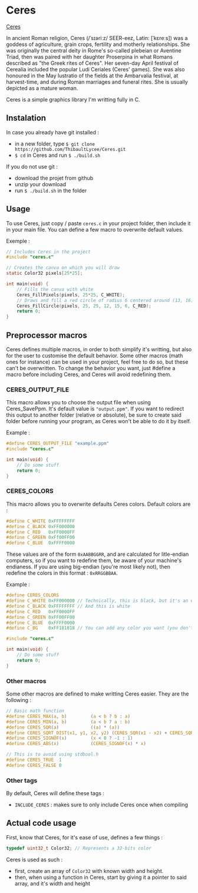 # Ceres

[Ceres](https://en.wikipedia.org/wiki/Ceres_(mythology))

In ancient Roman religion, Ceres (/ˈsɪəriːz/ SEER-eez, Latin: [ˈkɛreːs]) was a goddess of agriculture, grain crops, fertility and motherly relationships. She was originally the central deity in Rome's so-called plebeian or Aventine Triad, then was paired with her daughter Proserpina in what Romans described as "the Greek rites of Ceres". Her seven-day April festival of Cerealia included the popular Ludi Ceriales (Ceres' games). She was also honoured in the May lustratio of the fields at the Ambarvalia festival, at harvest-time, and during Roman marriages and funeral rites. She is usually depicted as a mature woman. 

Ceres is a simple graphics library I'm writting fully in C.

## Instalation

In case you already have git installed :

 - in a new folder, type `$ git clone https://github.com/ThibaultLycee/Ceres.git`
 - `$ cd` in Ceres and run `$ ./build.sh`

If you do not use git :
 - download the projet from github
 - unzip your download
 - run `$ ./build.sh` in the folder

## Usage

To use Ceres, just copy / paste `ceres.c` in your project folder, then include it in your main file. You can define a few macro to overwrite default values.

Exemple :
```c
// Includes Ceres in the project
#include "ceres.c"

// Creates the canva on which you will draw
static Color32 pixels[25*25];

int main(void) {
	// Fills the canva with white
	Ceres_FillPixels(pixels, 25*25, C_WHITE);
	// Draws and fill a red circle of radius 6 centered around (13, 16) -> pixels coordinate are 0-based
	Ceres_FillCircle(pixels, 25, 25, 12, 15, 6, C_RED);
	return 0;
}
```

## Preprocessor macros

Ceres defines multiple macros, in order to both simplify it's writting, but also for the user to customise the default behavior. Some other macros (math ones for instance) can be used in your project, feel free to do so, but these can't be overwritten.
To change the behavior you want, just #define a macro before including Ceres, and Ceres will avoid redefining them.

### CERES\_OUTPUT\_FILE

This macro allows you to choose the output file when using Ceres\_SavePpm. It's default value is `"output.ppm"`. If you want to redirect this output to another folder (relative or absolute), be sure to create said folder before running your program, as Ceres won't be able to do it by itself.

Example :
```c
#define CERES_OUTPUT_FILE "example.ppm"
#include "ceres.c"

int main(void) {
	// Do some stuff
	return 0;
}
```

### CERES\_COLORS

This macro allows you to overwrite defaults Ceres colors. Default colors are :
```c
#define C_WHITE 0xFFFFFFFF
#define C_BLACK 0xFF000000
#define C_RED   0xFF0000FF
#define C_GREEN 0xFf00FF00
#define C_BLUE  0xFFFF0000
```

These values are of the form `0xAABBGGRR`, and are calculated for litle-endian computers, so if you want to redefine them, be aware of your machine's endianess. If you are using big-endian (you're most likely not), then redefine the colors in this format : `0xRRGGBBAA`.

Example :
```c
#define CERES_COLORS
#define C_WHITE 0xFF000000 // Technically, this is black, but it's an exemple
#define C_BLACK 0xFFFFFFFF // And this is white
#define C_RED   0xFF0000FF
#define C_GREEN 0xFF00FF00
#define C_BLUE  0xFFFF0000
#define C_BG    0xFF181818 // You can add any color you want (you don't need to overwrite the CERES_COLORS macro for this)

#include "ceres.c"

int main(void) {
	// Do some stuff
	return 0;
}
```

### Other macros

Some other macros are defined to make writting Ceres easier. They are the following :

```c
// Basic math function
#define CERES_MAX(a, b) 		(a < b ? b : a)
#define CERES_MIN(a, b) 		(a < b ? a : b)
#define CERES_SQR(a) 			((a) * (a))
#define CERES_SQRT_DIST(x1, y1, x2, y2)	(CERES_SQR(x1 - x2) + CERES_SQR(y1 - y2))
#define CERES_SIGNOF(x) 		(x < 0 ? -1 : 1)
#define CERES_ABS(x) 			(CERES_SIGNOF(x) * x)

// This is to avoid using stdbool.h
#define CERES_TRUE  1
#define CERES_FALSE 0
```

### Other tags

By default, Ceres will define these tags :
 - `INCLUDE_CERES`	: makes sure to only include Ceres once when compiling

## Actual code usage

First, know that Ceres, for it's ease of use, defines a few things :
```c
typedef uint32_t Color32; // Represents a 32-bits color
```

Ceres is used as such :
 - first, create an array of `Color32` with known width and height.
 - then, when using a function in Ceres, start by giving it a pointer to said array, and it's width and height

